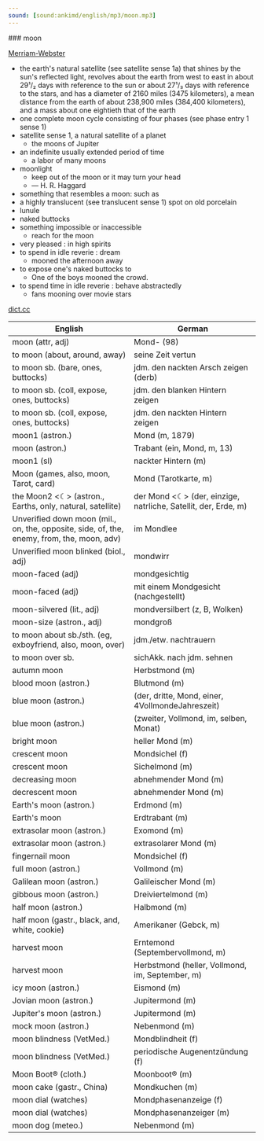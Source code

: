 ```yaml
---
sound: [sound:ankimd/english/mp3/moon.mp3]
---
```


\### moon

[Merriam-Webster](https://www.merriam-webster.com/dictionary/moon)

- the earth's natural satellite (see satellite sense 1a) that shines by the sun's reflected light, revolves about the earth from west to east in about 29¹/₂ days with reference to the sun or about 27¹/₃ days with reference to the stars, and has a diameter of 2160 miles (3475 kilometers), a mean distance from the earth of about 238,900 miles (384,400 kilometers), and a mass about one eightieth that of the earth
- one complete moon cycle consisting of four phases (see phase entry 1 sense 1)
- satellite sense 1, a natural satellite of a planet
    - the moons of Jupiter
- an indefinite usually extended period of time
    - a labor of many moons
- moonlight
    - keep out of the moon or it may turn your head
    - — H. R. Haggard
- something that resembles a moon: such as
- a highly translucent (see translucent sense 1) spot on old porcelain
- lunule
- naked buttocks
- something impossible or inaccessible
    - reach for the moon
- very pleased : in high spirits
- to spend in idle reverie : dream
    - mooned the afternoon away
- to expose one's naked buttocks to
    - One of the boys mooned the crowd.
- to spend time in idle reverie : behave abstractedly
    - fans mooning over movie stars

[dict.cc](https://www.dict.cc/moon)

| English        | German       |
| -------------- | ------------ |
| moon (attr, adj) | Mond- (98) |
| to moon (about, around, away) | seine Zeit vertun |
| to moon sb. (bare, ones, buttocks) | jdm. den nackten Arsch zeigen (derb) |
| to moon sb. (coll, expose, ones, buttocks) | jdm. den blanken Hintern zeigen |
| to moon sb. (coll, expose, ones, buttocks) | jdm. den nackten Hintern zeigen |
| moon1 (astron.) | Mond (m, 1879) |
| moon (astron.) | Trabant (ein, Mond, m, 13) |
| moon1 (sl) | nackter Hintern (m) |
| Moon <XVIII> (games, also, moon, Tarot, card) | Mond <XVIII> (Tarotkarte, m) |
| the Moon2 <☾> (astron., Earths, only, natural, satellite) | der Mond <☾> (der, einzige, natrliche, Satellit, der, Erde, m) |
| Unverified down moon (mil., on, the, opposite, side, of, the, enemy, from, the, moon, adv) | im Mondlee |
| Unverified moon blinked (biol., adj) | mondwirr |
| moon-faced (adj) | mondgesichtig |
| moon-faced (adj) | mit einem Mondgesicht (nachgestellt) |
| moon-silvered (lit., adj) | mondversilbert (z, B, Wolken) |
| moon-size (astron., adj) | mondgroß |
| to moon about sb./sth. (eg, exboyfriend, also, moon, over) | jdm./etw. nachtrauern |
| to moon over sb. | sichAkk. nach jdm. sehnen |
| autumn moon | Herbstmond (m) |
| blood moon (astron.) | Blutmond (m) |
| blue moon (astron.) |  (der, dritte, Mond, einer, 4VollmondeJahreszeit) |
| blue moon (astron.) |  (zweiter, Vollmond, im, selben, Monat) |
| bright moon | heller Mond (m) |
| crescent moon | Mondsichel (f) |
| crescent moon | Sichelmond (m) |
| decreasing moon | abnehmender Mond (m) |
| decrescent moon | abnehmender Mond (m) |
| Earth's moon (astron.) | Erdmond (m) |
| Earth's moon | Erdtrabant (m) |
| extrasolar moon (astron.) | Exomond (m) |
| extrasolar moon (astron.) | extrasolarer Mond (m) |
| fingernail moon | Mondsichel (f) |
| full moon (astron.) | Vollmond (m) |
| Galilean moon (astron.) | Galileischer Mond (m) |
| gibbous moon (astron.) | Dreiviertelmond (m) |
| half moon (astron.) | Halbmond (m) |
| half moon (gastr., black, and, white, cookie) | Amerikaner (Gebck, m) |
| harvest moon | Erntemond (Septembervollmond, m) |
| harvest moon | Herbstmond (heller, Vollmond, im, September, m) |
| icy moon (astron.) | Eismond (m) |
| Jovian moon (astron.) | Jupitermond (m) |
| Jupiter's moon (astron.) | Jupitermond (m) |
| mock moon (astron.) | Nebenmond (m) |
| moon blindness (VetMed.) | Mondblindheit (f) |
| moon blindness (VetMed.) | periodische Augenentzündung (f) |
| Moon Boot® (cloth.) | Moonboot® (m) |
| moon cake (gastr., China) | Mondkuchen (m) |
| moon dial (watches) | Mondphasenanzeige (f) |
| moon dial (watches) | Mondphasenanzeiger (m) |
| moon dog (meteo.) | Nebenmond (m) |
